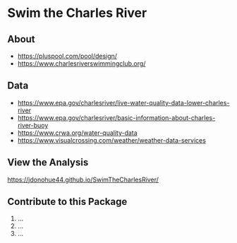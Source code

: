 # Swim the Charles River

## About

* https://pluspool.com/pool/design/
* https://www.charlesriverswimmingclub.org/

## Data

* https://www.epa.gov/charlesriver/live-water-quality-data-lower-charles-river
* https://www.epa.gov/charlesriver/basic-information-about-charles-river-buoy
* https://www.crwa.org/water-quality-data
* https://www.visualcrossing.com/weather/weather-data-services

## View the Analysis

https://jdonohue44.github.io/SwimTheCharlesRiver/

## Contribute to this Package

1. ...
2. ...
3. ...
